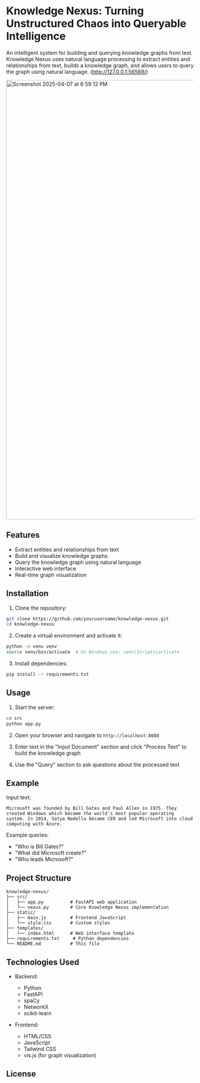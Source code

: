 # Knowledge Nexus: Turning Unstructured Chaos into Queryable Intelligence

An intelligent system for building and querying knowledge graphs from text. Knowledge Nexus uses natural language processing to extract entities and relationships from text, builds a knowledge graph, and allows users to query the graph using natural language. (http://127.0.0.1:56569/)


<img width="1181" alt="Screenshot 2025-04-07 at 6 59 12 PM" src="https://github.com/user-attachments/assets/04a09d3c-41bf-40e8-a76e-2600e33d1f94" />






## Features

- Extract entities and relationships from text
- Build and visualize knowledge graphs
- Query the knowledge graph using natural language
- Interactive web interface
- Real-time graph visualization

## Installation

1. Clone the repository:
```bash
git clone https://github.com/yourusername/knowledge-nexus.git
cd knowledge-nexus
```

2. Create a virtual environment and activate it:
```bash
python -m venv venv
source venv/bin/activate  # On Windows use: venv\Scripts\activate
```

3. Install dependencies:
```bash
pip install -r requirements.txt
```

## Usage

1. Start the server:
```bash
cd src
python app.py
```

2. Open your browser and navigate to `http://localhost:8080`

3. Enter text in the "Input Document" section and click "Process Text" to build the knowledge graph

4. Use the "Query" section to ask questions about the processed text

## Example

Input text:
```
Microsoft was founded by Bill Gates and Paul Allen in 1975. They created Windows which became the world's most popular operating system. In 2014, Satya Nadella became CEO and led Microsoft into cloud computing with Azure.
```

Example queries:
- "Who is Bill Gates?"
- "What did Microsoft create?"
- "Who leads Microsoft?"

## Project Structure

```
knowledge-nexus/
├── src/
│   ├── app.py          # FastAPI web application
│   └── nexus.py        # Core Knowledge Nexus implementation
├── static/
│   ├── main.js         # Frontend JavaScript
│   └── style.css       # Custom styles
├── templates/
│   └── index.html      # Web interface template
├── requirements.txt     # Python dependencies
└── README.md           # This file
```

## Technologies Used

- Backend:
  - Python
  - FastAPI
  - spaCy
  - NetworkX
  - scikit-learn

- Frontend:
  - HTML/CSS
  - JavaScript
  - Tailwind CSS
  - vis.js (for graph visualization)

## License


